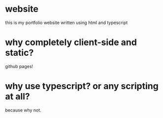 # website
this is my portfolio website written using html and typescript

# why completely client-side and static? 
github pages!

# why use typescript? or any scripting at all?
because why not.
